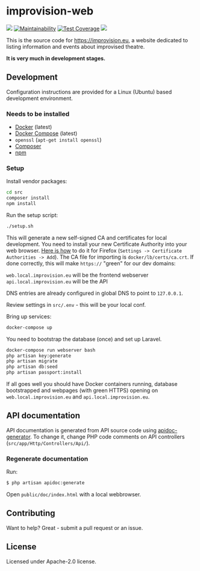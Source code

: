 # improvision-web

[![](https://img.shields.io/travis/improvision-eu/improvision-web.svg)](https://travis-ci.org/improvision-eu/improvision-web)
[![Maintainability](https://api.codeclimate.com/v1/badges/50b00994c8be1c474693/maintainability)](https://codeclimate.com/github/improvision-eu/improvision-web/maintainability)
[![Test Coverage](https://api.codeclimate.com/v1/badges/50b00994c8be1c474693/test_coverage)](https://codeclimate.com/github/improvision-eu/improvision-web/test_coverage)
[![](https://img.shields.io/docker/pulls/improvision/improvision-web.svg)](https://cloud.docker.com/u/improvision/repository/registry-1.docker.io/improvision/improvision-web)

This is the source code for https://improvision.eu, a website dedicated to listing information and events about improvised theatre.

**It is very much in development stages.**


## Development

Configuration instructions are provided for a Linux (Ubuntu) based development environment.

### Needs to be installed

- [Docker][] (latest)
- [Docker Compose][] (latest)
- `openssl` (`apt-get install openssl`)
- [Composer][]
- [npm][]

### Setup

Install vendor packages:

```bash
cd src
composer install
npm install
```

Run the setup script:

```bash
./setup.sh
```

This will generate a new self-signed CA and certificates for local development. You need to
install your new Certificate Authority into your web browser. [Here is how](https://wiki.wmtransfer.com/projects/webmoney/wiki/Installing_root_certificate_in_Mozilla_Firefox)
to do it for Firefox (`Settings -> Certificate Authorities -> Add`). The CA file for importing
is `docker/lb/certs/ca.crt`. If done correctly, this will make `https://` "green" for our dev domains:

`web.local.improvision.eu` will be the frontend webserver
`api.local.improvision.eu` will be the API

DNS entries are already configured in global DNS to point to `127.0.0.1`.

Review settings in `src/.env` - this will be your local conf.

Bring up services:

```bash
docker-compose up
```

You need to bootstrap the database (once) and set up Laravel.

```bash
docker-compose run webserver bash
php artisan key:generate
php artisan migrate
php artisan db:seed
php artisan passport:install
```

If all goes well you should have Docker containers running, database bootstrapped and webpages
(with green HTTPS) opening on `web.local.improvision.eu` and `api.local.improvision.eu`.


## API documentation

API documentation is generated from API source code using [apidoc-generator](https://github.com/mpociot/laravel-apidoc-generator).
To change it, change PHP code comments on API controllers (`src/app/Http/Controllers/Api/`).

### Regenerate documentation

Run:

```bash
$ php artisan apidoc:generate
```

Open `public/doc/index.html` with a local webbrowser.

## Contributing

Want to help? Great - submit a pull request or an issue.

## License

Licensed under Apache-2.0 license.

[Docker]: https://docs.docker.com/install/linux/docker-ce/ubuntu/
[Docker Compose]: https://docs.docker.com/compose/install/
[Composer]: https://getcomposer.org/download/
[npm]: https://www.npmjs.com/get-npm
